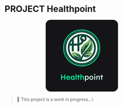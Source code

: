 # PROJECT Healthpoint

<p align="center">
  <img src="/images/Logo - Dark.png" />
</p>

> 🚧 This project is a work in progress...\
